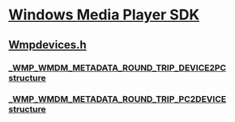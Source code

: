 # [Windows Media Player SDK](../_wmp/index.md)
## [Wmpdevices.h](index.md)
### [_WMP_WMDM_METADATA_ROUND_TRIP_DEVICE2PC structure](../wmpdevices/ns-wmpdevices-_wmp_wmdm_metadata_round_trip_device2pc.md)
### [_WMP_WMDM_METADATA_ROUND_TRIP_PC2DEVICE structure](../wmpdevices/ns-wmpdevices-_wmp_wmdm_metadata_round_trip_pc2device.md)
